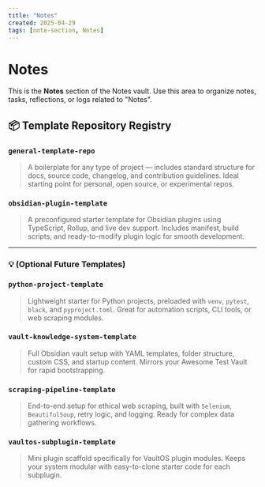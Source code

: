 ```yaml
---
title: "Notes"
created: 2025-04-29
tags: [note-section, Notes]
---
```


# Notes

This is the **Notes** section of the Notes vault.
Use this area to organize notes, tasks, reflections, or logs related to "Notes".



## 📦 Template Repository Registry

### `general-template-repo`

> A boilerplate for any type of project — includes standard structure for docs, source code, changelog, and contribution guidelines. Ideal starting point for personal, open source, or experimental repos.

### `obsidian-plugin-template`

> A preconfigured starter template for Obsidian plugins using TypeScript, Rollup, and live dev support. Includes manifest, build scripts, and ready-to-modify plugin logic for smooth development.

---

### 💡 (Optional Future Templates)

### `python-project-template`

> Lightweight starter for Python projects, preloaded with `venv`, `pytest`, `black`, and `pyproject.toml`. Great for automation scripts, CLI tools, or web scraping modules.

### `vault-knowledge-system-template`

> Full Obsidian vault setup with YAML templates, folder structure, custom CSS, and startup content. Mirrors your Awesome Test Vault for rapid bootstrapping.

### `scraping-pipeline-template`

> End-to-end setup for ethical web scraping, built with `Selenium`, `BeautifulSoup`, retry logic, and logging. Ready for complex data gathering workflows.

### `vaultos-subplugin-template`

> Mini plugin scaffold specifically for VaultOS plugin modules. Keeps your system modular with easy-to-clone starter code for each subplugin.